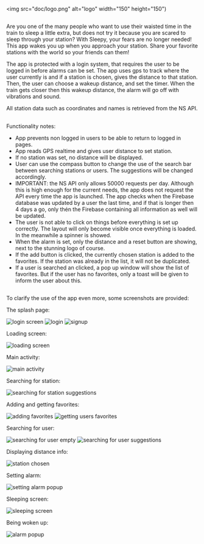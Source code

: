 <img src="doc/logo.png" alt="logo" width="150" height="150")

##

Are you one of the many people who want to use their waisted time in the train to sleep a little extra, but does not try it because you are scared to sleep through your station?
With Sleepy, your fears are no longer needed! This app wakes you up when you approach your station. Share your favorite stations with the world so your friends can them!

The app is protected with a login system, that requires the user to be logged in before alarms can be set. The app uses gps to track where the user currently is and if a station is chosen, gives the distance to that station.
Then, the user can choose a wakeup distance, and set the timer. When the train gets closer then this wakeup distance, the alarm will go off with vibrations and sound.

All station data such as coordinates and names is retrieved from the NS API.

##

Functionality notes:

- App prevents non logged in users to be able to return to logged in pages.
- App reads GPS realtime and gives user distance to set station.
- If no station was set, no distance will be displayed.
- User can use the compass button to change the use of the search bar between searching stations or users. The suggestions will be changed accordingly.
- IMPORTANT: the NS API only allows 50000 requests per day. Although this is high enough for the current needs, the app does not request the API every time the app is launched. The app checks when the Firebase database was updated by a user the last time, and if that is longer then 4 days a go, only thén the Firebase containing all information as well will be updated.
- The user is not able to click on things before everything is set up correctly. The layout will only become visible once everything is loaded. In the meanwhile a spinner is showed.
- When the alarm is set, only the distance and a reset button are showing, next to the stunning logo of course.
- If the add button is clicked, the currently chosen station is added to the favorites. If the station was already in the list, it will not be duplicated.
- If a user is searched an clicked, a pop up window will show the list of favorites. But if the user has no favorites, only a toast will be given to inform the user about this.

##

To clarify the use of the app even more, some screenshots are provided:

The splash page:

![login screen](https://github.com/Segouta/Sleepy/blob/master/doc/splash.jpeg)
![login](https://github.com/Segouta/Sleepy/blob/master/doc/login.jpeg)
![signup](https://github.com/Segouta/Sleepy/blob/master/doc/signup.jpeg)

Loading screen:

![loading screen](https://github.com/Segouta/Sleepy/blob/master/doc/loading.jpeg)

Main activity:

![main activity](https://github.com/Segouta/Sleepy/blob/master/doc/mainstation.jpeg)

Searching for station:

![searching for station suggestions](https://github.com/Segouta/Sleepy/blob/master/doc/stationsuggestions.jpeg)

Adding and getting favorites:

![adding favorites](https://github.com/Segouta/Sleepy/blob/master/doc/confirmadd.jpeg)
![getting users favorites](https://github.com/Segouta/Sleepy/blob/master/doc/favoriteslist.jpeg)

Searching for user:

![searching for user empty](https://github.com/Segouta/Sleepy/blob/master/doc/mainuser.jpeg)
![searching for user suggestions](https://github.com/Segouta/Sleepy/blob/master/doc/usersuggestions.jpeg)

Displaying distance info:

![station chosen](https://github.com/Segouta/Sleepy/blob/master/doc/stationselected.jpeg)

Setting alarm:

![setting alarm popup](https://github.com/Segouta/Sleepy/blob/master/doc/summary.jpeg)

Sleeping screen:

![sleeping screen](https://github.com/Segouta/Sleepy/blob/master/doc/sleeping.jpeg)

Being woken up:

![alarm popup](https://github.com/Segouta/Sleepy/blob/master/doc/alarmdialog.jpeg)

